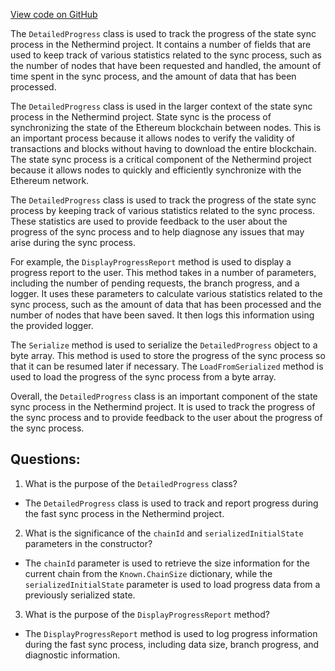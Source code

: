 [View code on GitHub](https://github.com/NethermindEth/nethermind/src/Nethermind/Nethermind.Synchronization/FastSync/DetailedProgress.cs)

The `DetailedProgress` class is used to track the progress of the state sync process in the Nethermind project. It contains a number of fields that are used to keep track of various statistics related to the sync process, such as the number of nodes that have been requested and handled, the amount of time spent in the sync process, and the amount of data that has been processed.

The `DetailedProgress` class is used in the larger context of the state sync process in the Nethermind project. State sync is the process of synchronizing the state of the Ethereum blockchain between nodes. This is an important process because it allows nodes to verify the validity of transactions and blocks without having to download the entire blockchain. The state sync process is a critical component of the Nethermind project because it allows nodes to quickly and efficiently synchronize with the Ethereum network.

The `DetailedProgress` class is used to track the progress of the state sync process by keeping track of various statistics related to the sync process. These statistics are used to provide feedback to the user about the progress of the sync process and to help diagnose any issues that may arise during the sync process.

For example, the `DisplayProgressReport` method is used to display a progress report to the user. This method takes in a number of parameters, including the number of pending requests, the branch progress, and a logger. It uses these parameters to calculate various statistics related to the sync process, such as the amount of data that has been processed and the number of nodes that have been saved. It then logs this information using the provided logger.

The `Serialize` method is used to serialize the `DetailedProgress` object to a byte array. This method is used to store the progress of the sync process so that it can be resumed later if necessary. The `LoadFromSerialized` method is used to load the progress of the sync process from a byte array.

Overall, the `DetailedProgress` class is an important component of the state sync process in the Nethermind project. It is used to track the progress of the sync process and to provide feedback to the user about the progress of the sync process.
## Questions: 
 1. What is the purpose of the `DetailedProgress` class?
- The `DetailedProgress` class is used to track and report progress during the fast sync process in the Nethermind project.

2. What is the significance of the `chainId` and `serializedInitialState` parameters in the constructor?
- The `chainId` parameter is used to retrieve the size information for the current chain from the `Known.ChainSize` dictionary, while the `serializedInitialState` parameter is used to load progress data from a previously serialized state.

3. What is the purpose of the `DisplayProgressReport` method?
- The `DisplayProgressReport` method is used to log progress information during the fast sync process, including data size, branch progress, and diagnostic information.